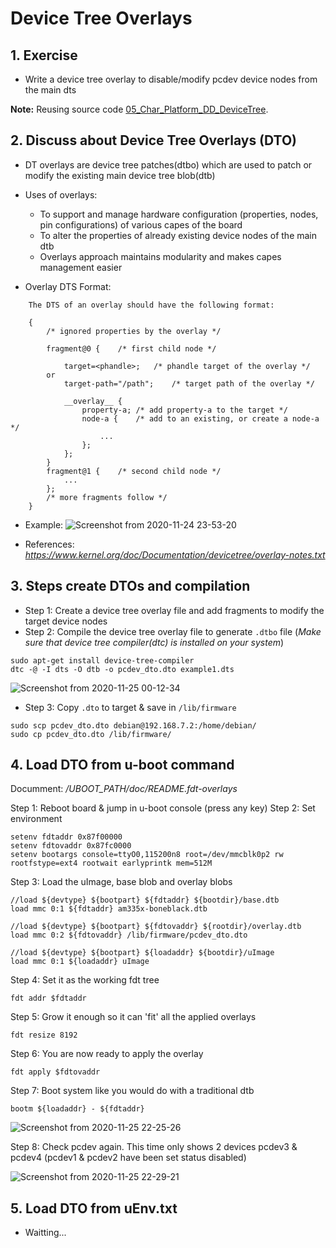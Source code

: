 <h1> Device Tree Overlays </h1>

## 1. Exercise
- Write a device tree overlay to disable/modify pcdev device nodes from the main dts

**Note:** Reusing source code [05_Char_Platform_DD_DeviceTree](https://github.com/nghiaphamsg/BeagleBoneBlack_Linux_Device_Driver/tree/master/05_Char_Platform_DD_DeviceTree).

## 2. Discuss about Device Tree Overlays (DTO)
- DT overlays are device tree patches(dtbo) which are used to patch or modify the existing main device tree blob(dtb)
- Uses of overlays:
    + To support and manage hardware configuration (properties, nodes, pin configurations) of various capes of the board
    + To alter the properties of already existing device nodes of the main dtb
    + Overlays approach maintains modularity and makes capes management easier

- Overlay DTS Format:
```
    The DTS of an overlay should have the following format:

    {
        /* ignored properties by the overlay */

        fragment@0 {	/* first child node */

            target=<phandle>;	/* phandle target of the overlay */
        or
            target-path="/path";	/* target path of the overlay */

            __overlay__ {
                property-a;	/* add property-a to the target */
                node-a {	/* add to an existing, or create a node-a */
                    ...
                };
            };
        }
        fragment@1 {	/* second child node */
            ...
        };
        /* more fragments follow */
    }
```
- Example:
![Screenshot from 2020-11-24 23-53-20](https://user-images.githubusercontent.com/32474027/100110499-59c2ea00-2eb0-11eb-848b-b5fa2020fe39.png)

- References: *https://www.kernel.org/doc/Documentation/devicetree/overlay-notes.txt*

## 3. Steps create DTOs and compilation
- Step 1: Create a device tree overlay file and add fragments to modify the target device nodes
- Step 2: Compile the device tree overlay file to generate `.dtbo` file (*Make sure that device tree compiler(dtc) is installed on your system*)
```shell
sudo apt-get install device-tree-compiler
dtc -@ -I dts -O dtb -o pcdev_dto.dto example1.dts
```
![Screenshot from 2020-11-25 00-12-34](https://user-images.githubusercontent.com/32474027/100112792-fd14fe80-2eb2-11eb-9155-0757842d670c.png)

- Step 3: Copy `.dto` to target & save in `/lib/firmware`
```
sudo scp pcdev_dto.dto debian@192.168.7.2:/home/debian/
sudo cp pcdev_dto.dto /lib/firmware/
```

## 4. Load DTO from u-boot command
Documment: */UBOOT_PATH/doc/README.fdt-overlays*

Step 1: Reboot board & jump in u-boot console (press any key)
Step 2: Set environment 
```shell
setenv fdtaddr 0x87f00000
setenv fdtovaddr 0x87fc0000
setenv bootargs console=ttyO0,115200n8 root=/dev/mmcblk0p2 rw rootfstype=ext4 rootwait earlyprintk mem=512M
```

Step 3: Load the uImage, base blob and overlay blobs
```shell
//load ${devtype} ${bootpart} ${fdtaddr} ${bootdir}/base.dtb
load mmc 0:1 ${fdtaddr} am335x-boneblack.dtb

//load ${devtype} ${bootpart} ${fdtovaddr} ${rootdir}/overlay.dtb
load mmc 0:2 ${fdtovaddr} /lib/firmware/pcdev_dto.dto

//load ${devtype} ${bootpart} ${loadaddr} ${bootdir}/uImage
load mmc 0:1 ${loadaddr} uImage
```

Step 4: Set it as the working fdt tree
```shell
fdt addr $fdtaddr
```

Step 5: Grow it enough so it can 'fit' all the applied overlays
```shell
fdt resize 8192
```

Step 6: You are now ready to apply the overlay
```shell
fdt apply $fdtovaddr
```

Step 7: Boot system like you would do with a traditional dtb
```shell
bootm ${loadaddr} - ${fdtaddr}
```
![Screenshot from 2020-11-25 22-25-26](https://user-images.githubusercontent.com/32474027/100233980-c8b24880-2f6d-11eb-8829-f9fc34340e62.png)

Step 8: Check pcdev again. This time only shows 2 devices pcdev3 & pcdev4 (pcdev1 & pcdev2 have been set status disabled)

![Screenshot from 2020-11-25 22-29-21](https://user-images.githubusercontent.com/32474027/100234298-39596500-2f6e-11eb-9c48-d93907021e2e.png)

## 5. Load DTO from uEnv.txt
- Waitting...